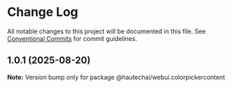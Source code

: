 # Change Log

All notable changes to this project will be documented in this file.
See [Conventional Commits](https://conventionalcommits.org) for commit guidelines.

## 1.0.1 (2025-08-20)

**Note:** Version bump only for package @hautechai/webui.colorpickercontent
